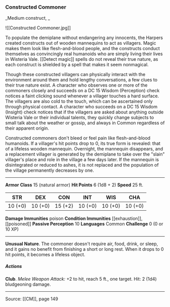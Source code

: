 ### Constructed Commoner
_Medium construct, _

![[Constructed Commoner.jpg]]

To populate the demiplane without endangering any innocents, the Harpers created constructs out of wooden mannequins to act as villagers. Magic makes them look like flesh-and-blood people, and the constructs conduct themselves as convincingly real humanoids who are simply living their lives in Wisteria Vale. [[Detect magic]] spells do not reveal their true nature, as each construct is shielded by a spell that makes it seem nonmagical.

Though these constructed villagers can physically interact with the environment around them and hold lengthy conversations, a few clues to their true nature exist. A character who observes one or more of the commoners closely and succeeds on a DC 15 Wisdom (Perception) check notices a faint clicking sound whenever a villager touches a hard surface. The villagers are also cold to the touch, which can be ascertained only through physical contact. A character who succeeds on a DC 15 Wisdom (Insight) check notices that if the villagers are asked about anything outside Wisteria Vale or their individual talents, they quickly change subjects to small talk about the weather or gossip, and always in Common regardless of their apparent origin.

Constructed commoners don't bleed or feel pain like flesh-and-blood humanoids. If a villager's hit points drop to 0, its true form is revealed: that of a lifeless wooden mannequin. Overnight, the mannequin disappears, and a replacement villager is generated by the demiplane to take over the "slain" villager's place and role in the village a few days later. If the mannequin is disintegrated or reduced to ashes, it is not replaced and the population of the village permanently decreases by one.




---

**Armor Class** 15 (natural armor)
**Hit Points** 6 (1d8 + 2)
**Speed** 25 ft.

| STR     | DEX     | CON     | INT     | WIS     | CHA     |
|---------|---------|---------|---------|---------|---------|
| 10 (+0) | 10 (+0) | 15 (+2) | 10 (+0) | 10 (+0) | 10 (+0) |

**Damage Immunities** poison
**Condition Immunities** [[exhaustion]], [[poisoned]]
**Passive Perception** 10
**Languages** Common
**Challenge** 0 (0 or 10 XP)

---

**Unusual Nature**. The commoner doesn't require air, food, drink, or sleep, and it gains no benefit from finishing a short or long rest. When it drops to 0 hit points, it becomes a lifeless object.

##### Actions
**Club**. _Melee Weapon Attack:_ +2 to hit, reach 5 ft., one target. Hit: 2 (1d4) bludgeoning damage.


---

Source: [[CM]], page 149